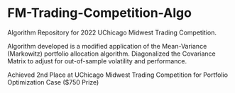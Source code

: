 # FM-Trading-Competition-Algo
Algorithm Repository for 2022 UChicago Midwest Trading Competition.

Algorithm developed is a modified application of the Mean-Variance (Markowitz) portfolio allocation algorithm. Diagonalized the Covariance Matrix to adjust for out-of-sample volatility and performance. 

Achieved 2nd Place at UChicago Midwest Trading Competition for Portfolio Optimization Case ($750 Prize)
